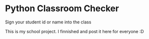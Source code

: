 <h1>Python Classroom Checker</h1>
<p>Sign your student id or name into the class</p>

<p>This is my school project. I finnished and post it here for everyone :D</p>
